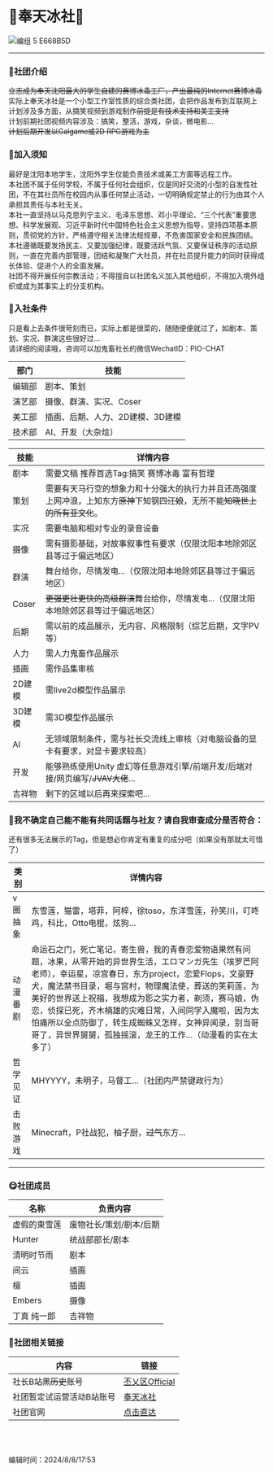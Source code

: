 #  🧊奉天冰社🧊

![编组 5  E668B5D](https://github.com/user-attachments/assets/19fd817d-c0e0-4113-83f2-0d69055863ea)


___

###  📢社团介绍

~~立志成为奉天沈阳最大的学生自建的赛博冰毒工厂，产出最纯的Internet赛博冰毒~~
<br>实际上奉天冰社是一个小型工作室性质的综合类社团，会把作品发布到互联网上
<br>计划涉及多方面，从搞笑视频到游戏制作~~前提是有技术支持和美工支持~~
<br>计划前期社团视频内容涉及：搞笑，整活，游戏，杂谈，微电影…
<br>~~计划后期开发以Galgame或2D RPG游戏为主~~


###  📕加入须知
最好是沈阳本地学生，沈阳外学生仅能负责技术或美工方面等远程工作。
<br>本社团不属于任何学校，不属于任何社会组织，仅是同好交流的小型的自发性社团，不在其社员所在校园内从事任何禁止活动，一切明确规定禁止的行为由其个人承担其责任与本社无关。
<br>本社一直坚持以马克思列宁主义、毛泽东思想、邓小平理论、“三个代表”重要思想、科学发展观、习近平新时代中国特色社会主义思想为指导，坚持四项基本原则，贯彻党的方针，严格遵守相关法律法规规章，不危害国家安全和民族团结。
<br>本社遵循既要发扬民主、又要加强纪律，既要活跃气氛、又要保证秩序的活动原则，一直在完善内部管理，团结和凝聚广大社员，并在社员提升能力的同时获得成长体验、促进个人的全面发展。
<br>社团不得开展任何宗教活动；不得擅自以社团名义加入其他组织，不得加入境外组织或成为其事实上的分支机构。

###  📗入社条件
只是看上去条件很苛刻而已，实际上都是很菜的，随随便便就过了，如剧本、策划、实况、群演这些很好过...
<br>请详细的阅读哦，咨询可以加鬼畜社长的微信WechatID：PIO-CHAT

部门 | 技能
---- | ---
编辑部 |  剧本、策划
演艺部 |  摄像、群演、实况、Coser
美工部 |  插画、后期、人力、2D建模、3D建模
技术部 |  AI、开发（大杂烩）

技能 | 详情内容
---- | ---
剧本 |  需要文稿 推荐首选Tag:搞笑 赛博冰毒 富有哲理
策划 |  需要有天马行空的想象力和十分强大的执行力并且还高强度上网冲浪，上知东方~~原神~~下知钢四~~汪娘~~，无所不能~~知晓世上的所有亚文化~~。
实况 |  需要电脑和相对专业的录音设备
摄像 |  需有摄影基础，对故事叙事性有要求（仅限沈阳本地除郊区县等过于偏远地区）
群演 |  舞台给你，尽情发电...（仅限沈阳本地除郊区县等过于偏远地区）
Coser |  ~~更强更壮更快的高级群演~~舞台给你，尽情发电...（仅限沈阳本地除郊区县等过于偏远地区）
后期 | 需以前的成品展示，无内容、风格限制（综艺后期，文字PV 等）
人力 | 需人力鬼畜作品展示
插画 | 需作品集审核
2D建模 |  需live2d模型作品展示
3D建模 |  需3D模型作品展示
AI | 无领域限制条件，需与社长交流线上审核（对电脑设备的显卡有要求，对显卡要求较高）
开发 |  能够熟练使用Unity 虚幻等任意游戏引擎/前端开发/后端对接/网页编写/~~JVAV大佬~~...
吉祥物 |  剩下的区域以后再来探索吧...




###  📘我不确定自己能不能有共同话题与社友？请自我审查成分是否符合：

还有很多无法展示的Tag，但是想必你肯定有重复的成分吧（如果没有那就太可惜了）

类别 | 详情内容
---- | ---
v圈抽象 | 东雪莲，猫雷，塔菲，阿梓，徐toso，东洋雪莲，孙笑川，叮咚鸡，科比，Otto电棍，炫狗…
动漫番剧 | 命运石之门，死亡笔记，寄生兽，我的青春恋爱物语果然有问题，冰果，从零开始的异世界生活，エロマンガ先生（埃罗芒阿老师），幸运星，凉宫春日，东方project，恋爱Flops，文豪野犬，魔法禁书目录，堀与宫村，物理魔法使，葬送的芙莉莲，为美好的世界送上祝福，我想成为影之实力者，剃须，赛马娘，伪恋，侦探已死，齐木楠雄的灾难日常，入间同学入魔啦，因为太怕痛所以全点防御了，转生成蜘蛛又怎样，女神异闻录，别当哥哥了，异世界舅舅，孤独摇滚，龙王的工作…（动漫看的实在太多了）
哲学见证 | MHYYYY，未明子，马督工…（社团内严禁键政行为）
击败游戏 | Minecraft，P社战犯，柚子厨，~~过气~~东方…

___

###  😋社团成员
名称 | 负责内容
---- | ---
虚假的東雪莲 | 废物社长/策划/剧本/后期
Hunter |  统战部部长/剧本
清明时节雨 |  剧本
间云 |  插画
檀 |  插画
Embers |  摄像
丁真 纯一郎 |  吉祥物

###  🧐社团相关链接
内容 | 链接
---- | ---
社长B站~~黑历史~~账号 | [丕乂区Official](https://space.bilibili.com/526290225?&unique_k=2333)
社团暂定试运营活动B站账号 |  [奉天冰社](https://b23.tv/CRUH1Ty)
社团官网 |  [点击直达](http://xn--37qy5pzc800m.top/)

<br>
<br>
<br>编辑时间：2024/8/8/17:53
